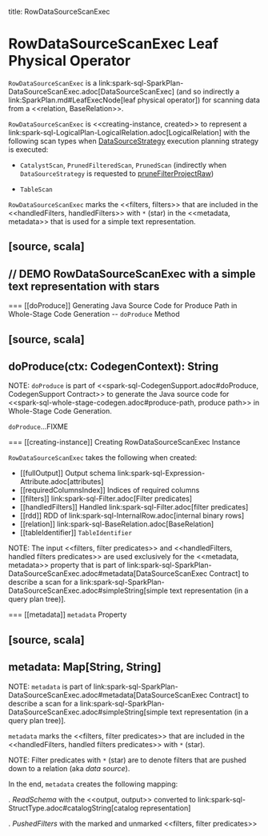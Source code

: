 title: RowDataSourceScanExec

# RowDataSourceScanExec Leaf Physical Operator

`RowDataSourceScanExec` is a link:spark-sql-SparkPlan-DataSourceScanExec.adoc[DataSourceScanExec] (and so indirectly a link:SparkPlan.md#LeafExecNode[leaf physical operator]) for scanning data from a <<relation, BaseRelation>>.

`RowDataSourceScanExec` is <<creating-instance, created>> to represent a link:spark-sql-LogicalPlan-LogicalRelation.adoc[LogicalRelation] with the following scan types when [DataSourceStrategy](../execution-planning-strategies/DataSourceStrategy.md) execution planning strategy is executed:

* `CatalystScan`, `PrunedFilteredScan`, `PrunedScan` (indirectly when `DataSourceStrategy` is requested to [pruneFilterProjectRaw](../execution-planning-strategies/DataSourceStrategy.md#pruneFilterProjectRaw))

* `TableScan`

`RowDataSourceScanExec` marks the <<filters, filters>> that are included in the <<handledFilters, handledFilters>> with `*` (star) in the <<metadata, metadata>> that is used for a simple text representation.

[source, scala]
----
// DEMO RowDataSourceScanExec with a simple text representation with stars
----

=== [[doProduce]] Generating Java Source Code for Produce Path in Whole-Stage Code Generation -- `doProduce` Method

[source, scala]
----
doProduce(ctx: CodegenContext): String
----

NOTE: `doProduce` is part of <<spark-sql-CodegenSupport.adoc#doProduce, CodegenSupport Contract>> to generate the Java source code for <<spark-sql-whole-stage-codegen.adoc#produce-path, produce path>> in Whole-Stage Code Generation.

`doProduce`...FIXME

=== [[creating-instance]] Creating RowDataSourceScanExec Instance

`RowDataSourceScanExec` takes the following when created:

* [[fullOutput]] Output schema link:spark-sql-Expression-Attribute.adoc[attributes]
* [[requiredColumnsIndex]] Indices of required columns
* [[filters]] link:spark-sql-Filter.adoc[Filter predicates]
* [[handledFilters]] Handled link:spark-sql-Filter.adoc[filter predicates]
* [[rdd]] RDD of link:spark-sql-InternalRow.adoc[internal binary rows]
* [[relation]] link:spark-sql-BaseRelation.adoc[BaseRelation]
* [[tableIdentifier]] `TableIdentifier`

NOTE: The input <<filters, filter predicates>> and <<handledFilters, handled filters predicates>> are used exclusively for the <<metadata, metadata>> property that is part of link:spark-sql-SparkPlan-DataSourceScanExec.adoc#metadata[DataSourceScanExec Contract] to describe a scan for a link:spark-sql-SparkPlan-DataSourceScanExec.adoc#simpleString[simple text representation (in a query plan tree)].

=== [[metadata]] `metadata` Property

[source, scala]
----
metadata: Map[String, String]
----

NOTE: `metadata` is part of link:spark-sql-SparkPlan-DataSourceScanExec.adoc#metadata[DataSourceScanExec Contract] to describe a scan for a link:spark-sql-SparkPlan-DataSourceScanExec.adoc#simpleString[simple text representation (in a query plan tree)].

`metadata` marks the <<filters, filter predicates>> that are included in the <<handledFilters, handled filters predicates>> with `*` (star).

NOTE: Filter predicates with `*` (star) are to denote filters that are pushed down to a relation (aka _data source_).

In the end, `metadata` creates the following mapping:

. *ReadSchema* with the <<output, output>> converted to link:spark-sql-StructType.adoc#catalogString[catalog representation]

. *PushedFilters* with the marked and unmarked <<filters, filter predicates>>
